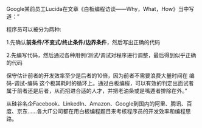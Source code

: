 Google某前员工Lucida在文章《白板编程访谈——Why，What，How》当中写道：”

程序员可以被分为两种:

1.先确认**前条件/不变式/终止条件/边界条件**，然后写出正确的代码

2.先编写代码，然后通过各种用例/测试/调试对程序进行调整，最后得到似乎正确的代码

保守估计前者的开发效率至少是后者的10倍，因为前者不需要浪费大量时间在 编码-调试-编码 这个极其耗时的循环上。通过白板编程，可以有效的判定出面试者属于前者还是后者，从而招进合适的人才，并把老油条或是嘴遁者排除在外。”

从硅谷名企Facebook、LinkedIn、Amazon、Google到国内的阿里、腾讯、百度、京东……各大IT公司都在用白板编程题目来考核程序员的开发效率和编程思路。

